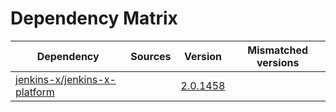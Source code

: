 # Dependency Matrix

Dependency | Sources | Version | Mismatched versions
---------- | ------- | ------- | -------------------
[jenkins-x/jenkins-x-platform](https://github.com/jenkins-x/jenkins-x-platform) |  | [2.0.1458](https://github.com/jenkins-x/jenkins-x-platform/releases/tag/v2.0.1458) | 
